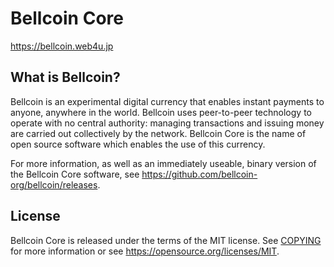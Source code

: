 Bellcoin Core
=====================================

https://bellcoin.web4u.jp

What is Bellcoin?
----------------

Bellcoin is an experimental digital currency that enables instant payments to
anyone, anywhere in the world. Bellcoin uses peer-to-peer technology to operate
with no central authority: managing transactions and issuing money are carried
out collectively by the network. Bellcoin Core is the name of open source
software which enables the use of this currency.

For more information, as well as an immediately useable, binary version of
the Bellcoin Core software, see https://github.com/bellcoin-org/bellcoin/releases.

License
-------

Bellcoin Core is released under the terms of the MIT license. See [COPYING](COPYING) for more
information or see https://opensource.org/licenses/MIT.
